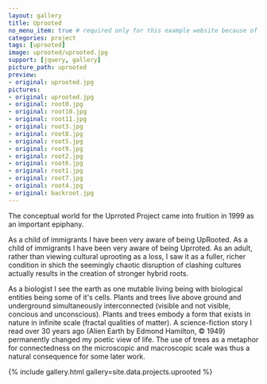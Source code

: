 ```yaml
---
layout: gallery
title: Uprooted
no_menu_item: true # required only for this example website because of menu construction
categories: project
tags: [uprooted]
image: uprooted/uprooted.jpg
support: [jquery, gallery]
picture_path: uprooted
preview:
- original: uprooted.jpg
pictures:
- original: uprooted.jpg
- original: root0.jpg
- original: root10.jpg
- original: root11.jpg
- original: root3.jpg
- original: root8.jpg
- original: root5.jpg
- original: root9.jpg
- original: root2.jpg
- original: root6.jpg
- original: root1.jpg
- original: root7.jpg
- original: root4.jpg
- original: backroot.jpg
---
```


The conceptual world for the Uprroted Project came into fruition in 1999 as an important epiphany.

As a child of immigrants I have been very aware of being UpRooted. As a child of immigrants I have been very aware of being Uprroted.
As an adult, rather than viewing cultural uprooting as a loss, I saw it as a fuller, richer condition in shich the seemingly chaotic 
disruption of clashing cultures actually results in the creation of stronger hybrid roots.

As a biologist I see the earth as one mutable living being with biological entities being some of it's cells. Plants and trees live above ground and underground simultaneously interconnected (visible and not visible, concious and unconscious). Plants and trees embody a form that exists in nature in infinite scale (fractal qualities of matter). A science-fiction story I read over 30 years ago (Alien Earth by Edmond Hamilton, © 1949) permanently changed my poetic view of life. The use of trees as a metaphor for connectedness on the microscopic and macroscopic scale was thus a natural consequence for some later work.


{% include gallery.html gallery=site.data.projects.uprooted %}
